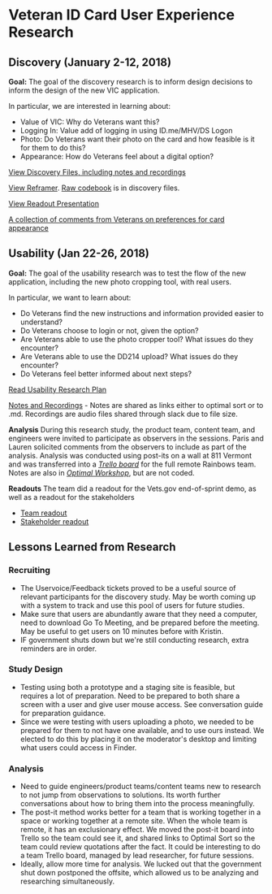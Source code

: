 # Veteran ID Card User Experience Research

## Discovery (January 2-12, 2018)

**Goal:** The goal of the discovery research is to inform design decisions to inform the design of the new VIC application. 

In particular, we are interested in learning about: 
- Value of VIC: Why do Veterans want this? 
- Logging In: Value add of logging in using ID.me/MHV/DS Logon
- Photo: Do Veterans want their photo on the card and how feasible is it for them to do this? 
- Appearance: How do Veterans feel about a digital option? 

[View Discovery Files, including notes and recordings](https://github.com/department-of-veterans-affairs/vets.gov-team/tree/master/Products/Records/Veteran%20Identification%20Card%20v2/research/discovery)

[View Reframer](https://www.optimalworkshop.com/a/adhoc/reframer/projects/b5631c70-e04f-4329-8cf5-bc59f0a7181c). [Raw codebook](https://github.com/department-of-veterans-affairs/vets.gov-team/blob/master/Products/Records/Veteran%20Identification%20Card%20v2/research/discovery/VeteranIdentificationCardv2_codebook_2018-01-13_20_23_10_filtered.xlsx) is in discovery files. 

[View Readout Presentation](https://github.com/department-of-veterans-affairs/vets.gov-team/blob/master/Products/Records/Veteran%20Identification%20Card%20v2/research/discovery/Discovery%20Research%20Readout%20.pptx) 

[A collection of comments from Veterans on preferences for card appearance](https://github.com/department-of-veterans-affairs/vets.gov-team/blob/master/Products/Records/Veteran%20Identification%20Card%20v2/research/discovery/card_quotations_sample.md)

## Usability (Jan 22-26, 2018)

**Goal:** The goal of the usability research was to test the flow of the new application, including the new photo cropping tool, with real users. 

In particular, we want to learn about: 
- Do Veterans find the new instructions and information provided easier to understand? 
- Do Veterans choose to login or not, given the option? 
- Are Veterans able to use the photo cropper tool? What issues do they encounter?
- Are Veterans able to use the DD214 upload? What issues do they encounter?
- Do Veterans feel better informed about next steps? 

[Read Usability Research Plan](https://github.com/department-of-veterans-affairs/vets.gov-team/blob/master/Products/Records/Veteran%20Identification%20Card%20v2/research/usability_test_jan_18/README.md)

[Notes and Recordings](https://github.com/department-of-veterans-affairs/vets.gov-team/blob/master/Products/Records/Veteran%20Identification%20Card%20v2/research/usability_test_jan_18/research_notes_recordings.md) - Notes are shared as links either to optimal sort or to .md. Recordings are audio files shared through slack due to file size. 

**Analysis**
During this research study, the product team, content team, and engineers were invited to participate as observers in the sessions. Paris and Lauren solicited comments from the observers to include as part of the analysis. Analysis was conducted using post-its on a wall at 811 Vermont and was transferred into a [*Trello board*](https://trello.com/b/Svowg4H5/vic-research-post-its) for the full remote Rainbows team. Notes are also in [*Optimal Workshop*](https://www.optimalworkshop.com/a/adhoc/reframer/projects/12525), but are not coded. 

**Readouts**
The team did a readout for the Vets.gov end-of-sprint demo, as well as a readout for the stakeholders
- [Team readout](https://github.com/department-of-veterans-affairs/vets.gov-team/blob/master/Products/Records/Veteran%20Identification%20Card%20v2/research/usability_test_jan_18/Combo%20Research%20Readout%20Jan%202018.pptx)
- [Stakeholder readout](https://github.com/department-of-veterans-affairs/vets.gov-team/blob/master/Products/Records/Veteran%20Identification%20Card%20v2/research/usability_test_jan_18/Usability%20Research%20Readout%20Jan%2022-26.pptx)

## Lessons Learned from Research 
### Recruiting 
- The Uservoice/Feedback tickets proved to be a useful source of relevant participants for the discovery study. May be worth coming up with a system to track and use this pool of users for future studies.  
- Make sure that users are abundantly aware that they need a computer, need to download Go To Meeting, and be prepared before the meeting. May be useful to get users on 10 minutes before with Kristin. 
- IF government shuts down but we're still conducting research, extra reminders are in order. 

### Study Design 
- Testing using both a prototype and a staging site is feasible, but requires a lot of preparation. Need to be prepared to both share a screen with a user and give user mouse access. See conversation guide for preparation guidance. 
- Since we were testing with users uploading a photo, we needed to be prepared for them to not have one available, and to use ours instead. We elected to do this by placing it on the moderator's desktop and limiting what users could access in Finder. 

### Analysis 
- Need to guide engineers/product teams/content teams new to research to not jump from observations to solutions. Its worth further conversations about how to bring them into the process meaningfully. 
- The post-it method works better for a team that is working together in a space or working together at a remote site. When the whole team is remote, it has an exclusionary effect. We moved the post-it board into Trello so the team could see it, and shared links to Optimal Sort so the team could review quotations after the fact. It could be interesting to do a team Trello board, managed by lead researcher, for future sessions. 
- Ideally, allow more time for analysis. We lucked out that the government shut down postponed the offsite, which allowed us to be analyzing and researching simultaneously. 
